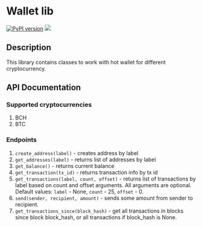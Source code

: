 # Wallet lib
[![PyPI version](https://badge.fury.io/py/wallet-lib.svg)](https://badge.fury.io/py/wallet-lib) ![](https://github.com/Bitcoin-com/wallet_lib/workflows/CI/badge.svg)
## Description
This library contains classes to work with hot wallet for different cryptocurrency.
## API Documentation
### Supported cryptocurrencies
1. BCH
2. BTC
### Endpoints
1. `create_address(label)` - creates address by label
2. `get_addresses(label)` - returns list of addresses by label
3. `get_balance()` - returns current balance
4. `get_transaction(tx_id)` - returns transaction info by tx id
5. `get_transactions(label, count, offset)` - returns list of transactions by label based on count and offset arguments. All arguments are optional. Default values: `label` - None, `count` - 25, `offset` - 0.
6. `send(sender, recipient, amount)` - sends some amount from sender to recipient.
7. `get_transactions_since(block_hash)` - get all transactions in blocks since block block_hash, or all transactions if block_hash is None.